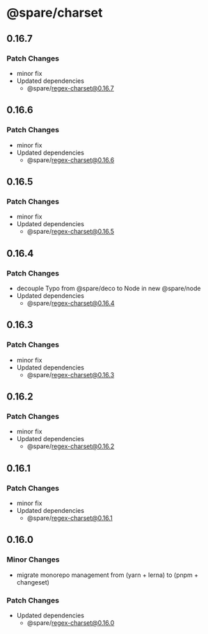 # @spare/charset

## 0.16.7

### Patch Changes

- minor fix
- Updated dependencies
  - @spare/regex-charset@0.16.7

## 0.16.6

### Patch Changes

- minor fix
- Updated dependencies
  - @spare/regex-charset@0.16.6

## 0.16.5

### Patch Changes

- minor fix
- Updated dependencies
  - @spare/regex-charset@0.16.5

## 0.16.4

### Patch Changes

- decouple Typo from @spare/deco to Node in new @spare/node
- Updated dependencies
  - @spare/regex-charset@0.16.4

## 0.16.3

### Patch Changes

- minor fix
- Updated dependencies
  - @spare/regex-charset@0.16.3

## 0.16.2

### Patch Changes

- minor fix
- Updated dependencies
  - @spare/regex-charset@0.16.2

## 0.16.1

### Patch Changes

- minor fix
- Updated dependencies
  - @spare/regex-charset@0.16.1

## 0.16.0

### Minor Changes

- migrate monorepo management from (yarn + lerna) to (pnpm + changeset)

### Patch Changes

- Updated dependencies
  - @spare/regex-charset@0.16.0
